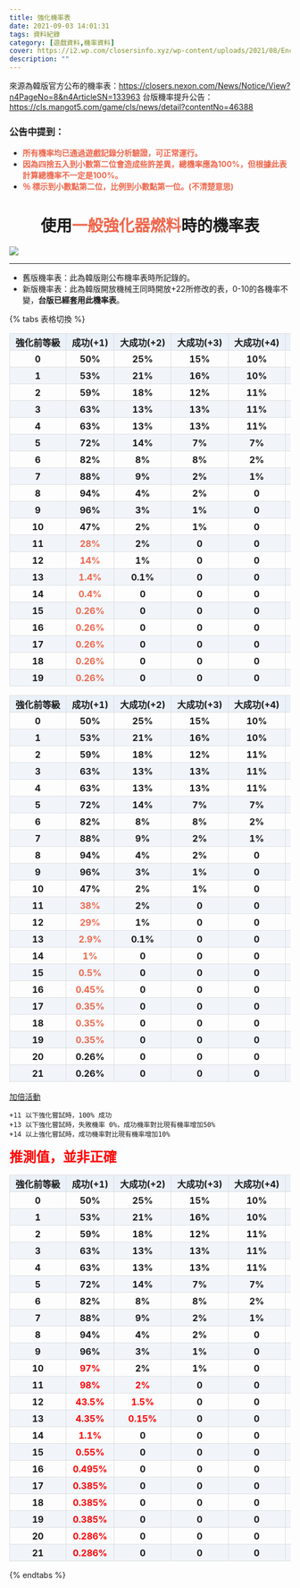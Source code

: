 ```yaml
---
title: 強化機率表
date: 2021-09-03 14:01:31
tags: 資料紀錄
category: [遊戲資料,機率資料]
cover: https://i2.wp.com/closersinfo.xyz/wp-content/uploads/2021/08/Enchant16.png?ssl=1
description: ""
---
```


來源為韓版官方公布的機率表：https://closers.nexon.com/News/Notice/View?n4PageNo=8&n4ArticleSN=133963
台版機率提升公告：https://cls.mangot5.com/game/cls/news/detail?contentNo=46388

### 公告中提到：
- **<font color=#ef674d>所有機率均已通過遊戲記錄分析驗證，可正常運行。</font>**
- **<font color=#ef674d>因為四捨五入到小數第二位會造成些許差異，總機率應為100%，但根據此表計算總機率不一定是100%。</font>**
- **<font color=#ef674d>％ 標示到小數點第二位，比例到小數點第一位。(不清楚意思)</font>**

<style>

  table {
    text-align: center;
    font-weight: bold;
  }
  table th,
  table td {
    height: 30px; /*统一每一行的默认高度*/
    border: 1px solid #dedede; /*内部边框样式*/
    padding: 0 10px; /*内边距*/
  }
  table th {
    font-weight: bold; /*加粗*/
    text-align: center !important; /*内容居中，加上 !important 避免被 Markdown 样式覆盖*/
    background: rgba(158,188,226,0.2); /*背景色*/
  }

  table tbody tr:nth-child(2n) {
    background: rgba(158,188,226,0.12);
  }

  table th {
    white-space: nowrap; /*表头内容强制在一行显示*/
  }

  table th:nth-of-type(1){
    width: 14%;
  }
  table th:nth-of-type(2){
    width: 14%;
  }
  table th:nth-of-type(3){
    width: 14%;
  }
  table th:nth-of-type(4){
    width: 14%;
  }
  table th:nth-of-type(5){
    width: 14%;
  }
  table th:nth-of-type(6){
    width: 14%;
  }
  table th:nth-of-type(7){
    width: 14%;
  }

</style>


# <center>使用<font color=#ef674d>一般強化器燃料</font>時的機率表</center>
![](https://i2.wp.com/closersinfo.xyz/wp-content/uploads/2021/08/Enchant16.png?ssl=1)

---

+ 舊版機率表：此為韓版剛公布機率表時所記錄的。
+ 新版機率表：此為韓版開放機械王同時開放+22所修改的表，0-10的各機率不變，**台版已經套用此機率表**。

{% tabs 表格切換 %}
<!-- tab 舊版機率表 -->
| 強化前等級 | 成功(+1) | 大成功(+2) | 大成功(+3) | 大成功(+4) | 無變化 | 失敗(-1) |
| -------- | -------- | -------- | -------- | -------- | -------- | -------- |
|0| 50%|    25%|    15%|    10%|    0|      0|
|1|	53%|    21%|	16%|	10%|	0|	    0|
|2|	59%|    18%|	12%|	11%|	0|  	0|
|3|	63%|	13%|	13%|	11%|	0|  	0|
|4|	63%|	13%|	13%|	11%|	0|  	0|
|5|	72%|	14%|	7%|	    7%| 	0|  	0|
|6|	82%|	8%|	    8%|	    2%|	    0|  	0|
|7|	88%|	9%|	    2%|	    1%|	    0|  	0|
|8|	94%|	4%|	    2%| 	0|  	0|  	0|
|9|	96%|	3%|	    1%| 	0|  	0|  	0|
|10|47%|	2%| 	1%| 	0|  	0|  	50%|
|11|**<font color=#ef674d>28%</font>**|2%| 	0|  	0|  	**<font color=#ef674d>40%</font>**|	30%|
|12|**<font color=#ef674d>14%</font>**|1%| 	0|  	0|  	**<font color=#ef674d>70%</font>**|	15%|
|13|**<font color=#ef674d>1.4%</font>**|0.1%|	0| 	0|  	**<font color=#ef674d>78.5%</font>**|	20%|
|14|**<font color=#ef674d>0.4%</font>**|	0|  0| 	0|  	**<font color=#ef674d>97.6%</font>**|	2%|
|15|**<font color=#ef674d>0.26%</font>**|	0| 	0| 	0|  	**<font color=#ef674d>98.24%</font>**|	1.5%|
|16|**<font color=#ef674d>0.26%</font>**|	0| 	0| 	0|  	**<font color=#ef674d>98.24%</font>**|	1.5%|
|17|**<font color=#ef674d>0.26%</font>**|	0| 	0| 	0|  	**<font color=#ef674d>98.24%</font>**|	1.5%|
|18|**<font color=#ef674d>0.26%</font>**|	0| 	0| 	0|  	**<font color=#ef674d>98.24%</font>**|	1.5%|
|19|**<font color=#ef674d>0.26%</font>**|	0| 	0| 	0|  	**<font color=#ef674d>98.24%</font>**|	1.5%|
<!-- endtab-->

<!-- tab 新版機率表 -->
| 強化前等級 | 成功(+1) | 大成功(+2) | 大成功(+3) | 大成功(+4) | 無變化 | 失敗(-1) |
| -------- | -------- | -------- | -------- | -------- | -------- | -------- |
|0| 50%|    25%|    15%|    10%|    0|      0|
|1|	53%|    21%|	16%|	10%|	0|	    0|
|2|	59%|    18%|	12%|	11%|	0|  	0|
|3|	63%|	13%|	13%|	11%|	0|  	0|
|4|	63%|	13%|	13%|	11%|	0|  	0|
|5|	72%|	14%|	7%|	    7%| 	0|  	0|
|6|	82%|	8%|	    8%|	    2%|	    0|  	0|
|7|	88%|	9%|	    2%|	    1%|	    0|  	0|
|8|	94%|	4%|	    2%| 	0|  	0|  	0|
|9|	96%|	3%|	    1%| 	0|  	0|  	0|
|10|47%|	2%| 	1%| 	0|  	0|  	50%|
|11|**<font color=#ef674d>38%</font>**|2%| 	0|  	0|  	**<font color=#ef674d>30%</font>**|	30%|
|12|**<font color=#ef674d>29%</font>**|1%| 	0|  	0|  	**<font color=#ef674d>55%</font>**|	15%|
|13|**<font color=#ef674d>2.9%</font>**|0.1%|	0|  	0|  	**<font color=#ef674d>77%</font>**|	20%|
|14|**<font color=#ef674d>1%</font>**|	0|  0|  	0|  	**<font color=#ef674d>97%</font>**|	2%|
|15|**<font color=#ef674d>0.5%</font>**|	0| 	0| 	0|  	**<font color=#ef674d>98%</font>**|	1.5%|
|16|**<font color=#ef674d>0.45%</font>**|	0| 	0| 	0|  	**<font color=#ef674d>98.05%</font>**|	1.5%|
|17|**<font color=#ef674d>0.35%</font>**|	0| 	0| 	0|  	**<font color=#ef674d>98.15%</font>**|	1.5%|
|18|**<font color=#ef674d>0.35%</font>**|	0| 	0| 	0|  	**<font color=#ef674d>98.15%</font>**|	1.5%|
|19|**<font color=#ef674d>0.35%</font>**|	0| 	0| 	0|  	**<font color=#ef674d>98.15%</font>**|	1.5%|
|20|0.26%|	0|  	0|  	0|  	98.24%|	1.5%|
|21|0.26%|	0|  	0|  	0|  	98.24%|	1.5%|
<!-- endtab-->

<!-- tab 加倍機率表 -->
[加倍活動](https://cls.mangot5.com/game/cls/news/detail?contentNo=47496)

    +11 以下強化嘗試時，100% 成功
    +13 以下強化嘗試時，失敗機率 0%，成功機率對比現有機率增加50%
    +14 以上強化嘗試時，成功機率對比現有機率增加10%
**<font color=#ff0000 size=5>推測值，並非正確</font>**

| 強化前等級 | 成功(+1) | 大成功(+2) | 大成功(+3) | 大成功(+4) | 無變化 | 失敗(-1) |
| -------- | -------- | -------- | -------- | -------- | -------- | -------- |
|0| 50%|    25%|    15%|    10%|    0|      0|
|1|	53%|    21%|	16%|	10%|	0|	    0|
|2|	59%|    18%|	12%|	11%|	0|  	0|
|3|	63%|	13%|	13%|	11%|	0|  	0|
|4|	63%|	13%|	13%|	11%|	0|  	0|
|5|	72%|	14%|	7%|	    7%| 	0|  	0|
|6|	82%|	8%|	    8%|	    2%|	    0|  	0|
|7|	88%|	9%|	    2%|	    1%|	    0|  	0|
|8|	94%|	4%|	    2%| 	0|  	0|  	0|
|9|	96%|	3%|	    1%| 	0|  	0|  	0|
|10|**<font color=#ff0000>97%</font>**|	2%| 	1%| 	0|  	0|  	0|
|11|**<font color=#ff0000>98%</font>**|**<font color=#ff0000>2%</font>**| 	0|  	0|  	**<font color=#ff0000>0%</font>**|	0|
|12|**<font color=#ff0000>43.5%</font>**|**<font color=#ff0000>1.5%</font>**| 	0|  	0|  	**<font color=#ff0000>55%</font>**|	0|
|13|**<font color=#ff0000>4.35%</font>**|**<font color=#ff0000>0.15%</font>**|	0|  	0|  	**<font color=#ff0000>95.5%</font>**|	0|
|14|**<font color=#ff0000>1.1%</font>**|	0|  0|  	0|  	**<font color=#ff0000>96.9%</font>**|	2%|
|15|**<font color=#ff0000>0.55%</font>**|	0| 	0| 	0|  	**<font color=#ff0000>97.95%</font>**|	1.5%|
|16|**<font color=#ff0000>0.495%</font>**|	0| 	0| 	0|  	**<font color=#ff0000>98.005%</font>**|	1.5%|
|17|**<font color=#ff0000>0.385%</font>**|	0| 	0| 	0|  	**<font color=#ff0000>98.115%</font>**|	1.5%|
|18|**<font color=#ff0000>0.385%</font>**|	0| 	0| 	0|  	**<font color=#ff0000>98.115%</font>**|	1.5%|
|19|**<font color=#ff0000>0.385%</font>**|	0| 	0| 	0|  	**<font color=#ff0000>98.115%</font>**|	1.5%|
|20|**<font color=#ff0000>0.286%</font>**|	0|  	0|  	0|  	**<font color=#ff0000>98.214%</font>**|	1.5%|
|21|**<font color=#ff0000>0.286%</font>**|	0|  	0|  	0|  	**<font color=#ff0000>98.214%</font>**|	1.5%|
<!-- endtab-->
{% endtabs %}

